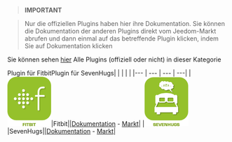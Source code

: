 
>**IMPORTANT**

>Nur die offiziellen Plugins haben hier ihre Dokumentation. Sie können die Dokumentation der anderen Plugins direkt vom Jeedom-Markt abrufen und dann einmal auf das betreffende Plugin klicken, indem Sie auf Dokumentation klicken


Sie können sehen [hier](https://market.jeedom.com/index.php?v=d&p=market&type=plugin&categorie=health) Alle Plugins (offiziell oder nicht) in dieser Kategorie

Plugin für FitbitPlugin für SevenHugs| | | | |
|--- | --- | --- | ---|
|<img src="fitbit/fitbit_icon.png" width="100" />|Fitbit||[Dokumentation](fitbit/index.md) - [Markt](https://market.jeedom.com/index.php?v=d&p=market_display&id=1018)|
|<img src="sevenhugs/sevenhugs_icon.png" width="100" />|SevenHugs||[Dokumentation](sevenhugs/index.md) - [Markt](https://market.jeedom.com/index.php?v=d&p=market_display&id=2492)|
